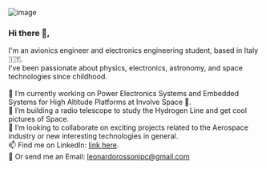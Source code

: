 ![image](https://github.com/16mhz8bit/16mhz8bit/assets/53312802/6145e1de-5353-453d-861f-fe93a282b5f2)


### Hi there 🖖,
I'm an avionics engineer and electronics engineering student, based in Italy 🇮🇹. <br>
I've been passionate about physics, electronics, astronomy, and space technologies since childhood. 
<br><br>
🔭 I’m currently working on Power Electronics Systems and Embedded Systems for High Altitude Platforms at Involve Space 🚀.<br>
🌱 I’m building a radio telescope to study the Hydrogen Line and get cool pictures of Space.<br>
👯 I’m looking to collaborate on exciting projects related to the Aerospace industry or new interesting technologies in general.<br>
📫 Find me on LinkedIn: <a href="https://www.linkedin.com/in/leonardo-rossoni-2a2909282/" target="blank">link here</a>.<br>
📧 Or send me an Email: leonardorossonipc@gmail.com <be>


<!--
**16mhz8bit/16mhz8bit** is a ✨ _special_ ✨ repository because its `README.md` (this file) appears on your GitHub profile.

Here are some ideas to get you started:

- 🔭 I’m currently working on ...
- 🌱 I’m currently learning ...
- 👯 I’m looking to collaborate on ...
- 🤔 I’m looking for help with ...
- 💬 Ask me about ...
- 📫 How to reach me: ...
- 😄 Pronouns: ...
- ⚡ Fun fact: ...
-->
